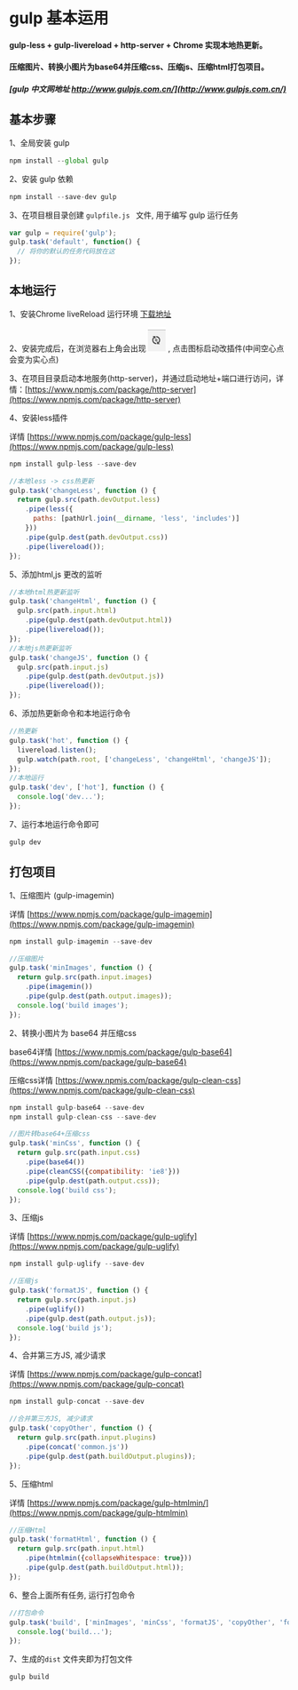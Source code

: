 # gulp 基本运用
#### gulp-less + gulp-livereload + http-server + Chrome 实现本地热更新。
#### 压缩图片、转换小图片为base64并压缩css、压缩js、压缩html打包项目。

##### [gulp 中文网地址 http://www.gulpjs.com.cn/](http://www.gulpjs.com.cn/)

## 基本步骤
1、全局安装 gulp
```js
npm install --global gulp
```
2、安装 gulp 依赖
```js
npm install --save-dev gulp
```
3、在项目根目录创建 `gulpfile.js	` 文件, 用于编写 gulp 运行任务
```js
var gulp = require('gulp');
gulp.task('default', function() {
  // 将你的默认的任务代码放在这
});
```

## 本地运行
1、安装Chrome IiveReload 运行环境 [下载地址](https://chrome.google.com/webstore/detail/livereload/jnihajbhpnppcggbcgedagnkighmdlei)

2、安装完成后，在浏览器右上角会出现 ![](./src/images/mk.png) , 点击图标启动改插件(中间空心点会变为实心点)

3、在项目目录启动本地服务(http-server)，并通过启动地址+端口进行访问，详情：[https://www.npmjs.com/package/http-server](https://www.npmjs.com/package/http-server)

4、安装less插件

详情 [https://www.npmjs.com/package/gulp-less](https://www.npmjs.com/package/gulp-less)
```js
npm install gulp-less --save-dev
```
```js
//本地less -> css热更新
gulp.task('changeLess', function () {
  return gulp.src(path.devOutput.less)
    .pipe(less({
      paths: [pathUrl.join(__dirname, 'less', 'includes')]
    }))
    .pipe(gulp.dest(path.devOutput.css))
    .pipe(livereload());
});
```
5、添加html,js 更改的监听
```js
//本地html热更新监听
gulp.task('changeHtml', function () {
  gulp.src(path.input.html)
    .pipe(gulp.dest(path.devOutput.html))
    .pipe(livereload());
});
//本地js热更新监听
gulp.task('changeJS', function () {
  gulp.src(path.input.js)
    .pipe(gulp.dest(path.devOutput.js))
    .pipe(livereload());
});
```
6、添加热更新命令和本地运行命令
```js
//热更新
gulp.task('hot', function () {
  livereload.listen();
  gulp.watch(path.root, ['changeLess', 'changeHtml', 'changeJS']);
});
//本地运行
gulp.task('dev', ['hot'], function () {
  console.log('dev...');
});
```
7、运行本地运行命令即可
```js
gulp dev
```


## 打包项目
1、压缩图片 (gulp-imagemin)

详情 [https://www.npmjs.com/package/gulp-imagemin](https://www.npmjs.com/package/gulp-imagemin)

```js
npm install gulp-imagemin --save-dev
```
```js
//压缩图片
gulp.task('minImages', function () {
  return gulp.src(path.input.images)
    .pipe(imagemin())
    .pipe(gulp.dest(path.output.images));
  console.log('build images');
});
```


2、转换小图片为 base64 并压缩css

base64详情 [https://www.npmjs.com/package/gulp-base64](https://www.npmjs.com/package/gulp-base64)

压缩css详情 [https://www.npmjs.com/package/gulp-clean-css](https://www.npmjs.com/package/gulp-clean-css)
```js
npm install gulp-base64 --save-dev
npm install gulp-clean-css --save-dev
```
```js
//图片转base64+压缩css
gulp.task('minCss', function () {
  return gulp.src(path.input.css)
    .pipe(base64())
    .pipe(cleanCSS({compatibility: 'ie8'}))
    .pipe(gulp.dest(path.output.css));
  console.log('build css');
});
```

3、压缩js

详情 [https://www.npmjs.com/package/gulp-uglify](https://www.npmjs.com/package/gulp-uglify)

```js
npm install gulp-uglify --save-dev
```
```js
//压缩js
gulp.task('formatJS', function () {
  return gulp.src(path.input.js)
    .pipe(uglify())
    .pipe(gulp.dest(path.output.js));
  console.log('build js');
});
```
4、合并第三方JS, 减少请求

详情 [https://www.npmjs.com/package/gulp-concat](https://www.npmjs.com/package/gulp-concat)
```js
npm install gulp-concat --save-dev
```
```js
//合并第三方JS, 减少请求
gulp.task('copyOther', function () {
  return gulp.src(path.input.plugins)
    .pipe(concat('common.js'))
    .pipe(gulp.dest(path.buildOutput.plugins));
});
```

5、压缩html

详情 [https://www.npmjs.com/package/gulp-htmlmin/](https://www.npmjs.com/package/gulp-htmlmin)

```js
//压缩Html
gulp.task('formatHtml', function () {
  return gulp.src(path.input.html)
    .pipe(htmlmin({collapseWhitespace: true}))
    .pipe(gulp.dest(path.buildOutput.html));
});
```

6、整合上面所有任务, 运行打包命令
```javascript
//打包命令
gulp.task('build', ['minImages', 'minCss', 'formatJS', 'copyOther', 'formatHtml'], function () {
  console.log('build...');
});

```
7、生成的`dist` 文件夹即为打包文件
```js
gulp build
```
